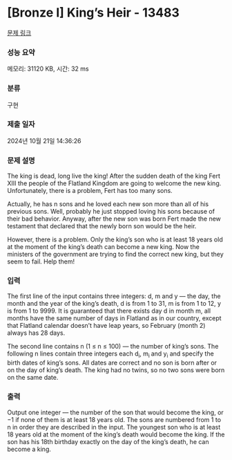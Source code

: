 # [Bronze I] King’s Heir - 13483 

[문제 링크](https://www.acmicpc.net/problem/13483) 

### 성능 요약

메모리: 31120 KB, 시간: 32 ms

### 분류

구현

### 제출 일자

2024년 10월 21일 14:36:26

### 문제 설명

<p>The king is dead, long live the king! After the sudden death of the king Fert XIII the people of the Flatland Kingdom are going to welcome the new king. Unfortunately, there is a problem, Fert has too many sons.</p>

<p>Actually, he has n sons and he loved each new son more than all of his previous sons. Well, probably he just stopped loving his sons because of their bad behavior. Anyway, after the new son was born Fert made the new testament that declared that the newly born son would be the heir.</p>

<p>However, there is a problem. Only the king’s son who is at least 18 years old at the moment of the king’s death can become a new king. Now the ministers of the government are trying to find the correct new king, but they seem to fail. Help them!</p>

### 입력 

 <p>The first line of the input contains three integers: d, m and y — the day, the month and the year of the king’s death, d is from 1 to 31, m is from 1 to 12, y is from 1 to 9999. It is guaranteed that there exists day d in month m, all months have the same number of days in Flatland as in our country, except that Flatland calendar doesn’t have leap years, so February (month 2) always has 28 days.</p>

<p>The second line contains n (1 ≤ n ≤ 100) — the number of king’s sons. The following n lines contain three integers each d<sub>i</sub>, m<sub>i </sub>and y<sub>i</sub> and specify the birth dates of king’s sons. All dates are correct and no son is born after or on the day of king’s death. The king had no twins, so no two sons were born on the same date.</p>

### 출력 

 <p>Output one integer — the number of the son that would become the king, or −1 if none of them is at least 18 years old. The sons are numbered from 1 to n in order they are described in the input. The youngest son who is at least 18 years old at the moment of the king’s death would become the king. If the son has his 18th birthday exactly on the day of the king’s death, he can become a king.</p>

